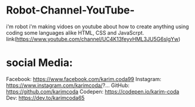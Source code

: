 # Robot-Channel-YouTube-
i'm robot i'm making vidoes on youtube about how to create anything using coding some languages alike HTML, CSS and JavaScrpt. link(https://www.youtube.com/channel/UC4K13feyvHML3JU5G6slgYw)


# social Media:
Facebook: 
https://www.facebook.com/karim.coda99
Instagram: 
https://www.instagram.com/karimcoda/?...
GitHub: 
https://github.com/karimcoda
Codepen:
https://codepen.io/karim-coda
Dev: 
https://dev.to/karimcoda65
